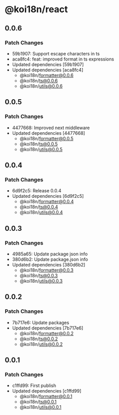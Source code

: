 # @koi18n/react

## 0.0.6

### Patch Changes

- 59b1907: Support escape characters in ts
- aca8fc4: feat: improved format in ts expressions
- Updated dependencies [59b1907]
- Updated dependencies [aca8fc4]
  - @koi18n/formatter@0.0.6
  - @koi18n/ts@0.0.6
  - @koi18n/utils@0.0.6

## 0.0.5

### Patch Changes

- 4477668: Improved next middleware
- Updated dependencies [4477668]
  - @koi18n/formatter@0.0.5
  - @koi18n/ts@0.0.5
  - @koi18n/utils@0.0.5

## 0.0.4

### Patch Changes

- 6d9f2c5: Release 0.0.4
- Updated dependencies [6d9f2c5]
  - @koi18n/formatter@0.0.4
  - @koi18n/ts@0.0.4
  - @koi18n/utils@0.0.4

## 0.0.3

### Patch Changes

- 4985a65: Update package json info
- 380d6b2: Update package.json info
- Updated dependencies [380d6b2]
  - @koi18n/formatter@0.0.3
  - @koi18n/ts@0.0.3
  - @koi18n/utils@0.0.3

## 0.0.2

### Patch Changes

- 7b717e6: Update packages
- Updated dependencies [7b717e6]
  - @koi18n/formatter@0.0.2
  - @koi18n/ts@0.0.2
  - @koi18n/utils@0.0.2

## 0.0.1

### Patch Changes

- c1ffd99: First publish
- Updated dependencies [c1ffd99]
  - @koi18n/formatter@0.0.1
  - @koi18n/ts@0.0.1
  - @koi18n/utils@0.0.1
